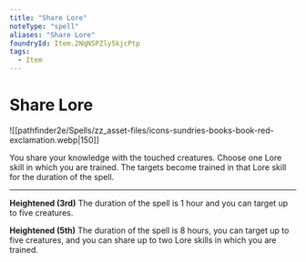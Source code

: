 ```yaml
---
title: "Share Lore"
noteType: "spell"
aliases: "Share Lore"
foundryId: Item.2NqNSPZly5kjcPtp
tags:
  - Item
---
```


# Share Lore
![[pathfinder2e/Spells/zz_asset-files/icons-sundries-books-book-red-exclamation.webp|150]]

You share your knowledge with the touched creatures. Choose one Lore skill in which you are trained. The targets become trained in that Lore skill for the duration of the spell.

* * *

**Heightened (3rd)** The duration of the spell is 1 hour and you can target up to five creatures.

**Heightened (5th)** The duration of the spell is 8 hours, you can target up to five creatures, and you can share up to two Lore skills in which you are trained.
